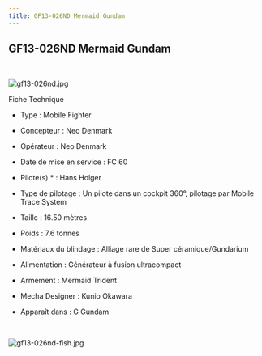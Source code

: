 ```yaml
---
title: GF13-026ND Mermaid Gundam
---
```


GF13-026ND Mermaid Gundam
-------------------------

 


![gf13-026nd.jpg](/images/stories/saga/ggundam/images/mechas/gf13-026nd.jpg)


Fiche Technique   
- Type : Mobile Fighter  
- Concepteur : Neo Denmark  
- Opérateur : Neo Denmark  
- Date de mise en service : FC 60  
- Pilote(s) * : Hans Holger  
- Type de pilotage : Un pilote dans un cockpit 360°, pilotage par Mobile Trace System  
- Taille : 16.50 mètres  
- Poids : 7.6 tonnes  
- Matériaux du blindage : Alliage rare de Super céramique/Gundarium  
- Alimentation : Générateur à fusion ultracompact  
- Armement : Mermaid Trident  
  
  
- Mecha Designer : Kunio Okawara  
- Apparaît dans : G Gundam


 


![gf13-026nd-fish.jpg](/images/stories/saga/ggundam/images/mechas/gf13-026nd-fish.jpg)

